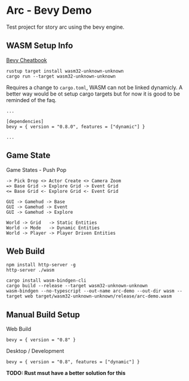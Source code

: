 # Arc - Bevy Demo

Test project for story arc using the bevy engine.

## WASM Setup Info

[Bevy Cheatbook](https://bevy-cheatbook.github.io/platforms/wasm.html)

~~~
rustup target install wasm32-unknown-unknown
cargo run --target wasm32-unknown-unknown
~~~

Requires a change to `cargo.toml`, WASM can not be linked dynamicly. A better way would be ot setup cargo targets but for now it is good to be reminded of the faq.
~~~
...

[dependencies]
bevy = { version = "0.8.0", features = ["dynamic"] }

...
~~~

## Game State

Game States - Push Pop
~~~
-> Pick Drop <> Actor Create <> Camera Zoom
=> Base Grid -> Explore Grid -> Event Grid
<= Base Grid <- Explore Grid <- Event Grid
~~~

~~~
GUI -> Gamehud -> Base
GUI -> Gamehud -> Event
GUI -> Gamehud -> Explore

World -> Grid   -> Static Entities
World -> Mode   -> Dynamic Entities
World -> Player -> Player Driven Entities
~~~

## Web Build

~~~
npm install http-server -g
http-server ./wasm
~~~

~~~
cargo install wasm-bindgen-cli
cargo build --release --target wasm32-unknown-unknown
wasm-bindgen --no-typescript --out-name arc-demo --out-dir wasm --target web target/wasm32-unknown-unknown/release/arc-demo.wasm
~~~

## Manual Build Setup

Web Build
~~~
bevy = { version = "0.8" }
~~~

Desktop / Development
~~~
bevy = { version = "0.8", features = ["dynamic"] }
~~~

**TODO: Rust msut have a better solution for this**